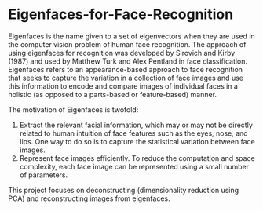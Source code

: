 # Eigenfaces-for-Face-Recognition

Eigenfaces is the name given to a set of eigenvectors when they are used in the computer vision problem of human face recognition. The approach of using eigenfaces for recognition was developed by Sirovich and Kirby (1987) and used by Matthew Turk and Alex Pentland in face classification. Eigenfaces refers to an appearance-based approach to face recognition that seeks to capture the variation in a collection of face images and use this information to encode and compare images of individual faces in a holistic (as opposed to a parts-based or feature-based) manner.

The motivation of Eigenfaces is twofold:
1) Extract the relevant facial information, which may or may not be directly related to human intuition of face features such as the eyes, nose, and lips. One way to do so is to capture the statistical variation between face images.
2) Represent face images efficiently. To reduce the computation and space complexity, each face image can be represented using a small number of parameters.

This project focuses on deconstructing (dimensionality reduction using PCA) and reconstructing images from eigenfaces. 
